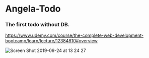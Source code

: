 # Angela-Todo

### The first todo without DB.
https://www.udemy.com/course/the-complete-web-development-bootcamp/learn/lecture/12384810#overview

![Screen Shot 2019-09-24 at 13 24 27](https://user-images.githubusercontent.com/43631528/65481400-25305880-ded0-11e9-93a7-c0fb9e8d1c4a.png)
